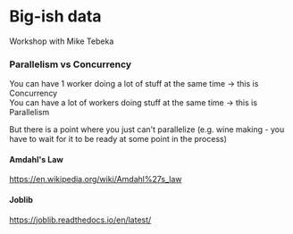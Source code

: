 # Big-ish data
Workshop with Mike Tebeka

### Parallelism vs Concurrency
You can have 1 worker doing a lot of stuff at the same time -> this is Concurrency  
You can have a lot of workers doing stuff at the same time -> this is Parallelism

But there is a point where you just can't parallelize (e.g. wine making - you have to wait for it to be ready at some 
point in the process)  
#### Amdahl's Law  
https://en.wikipedia.org/wiki/Amdahl%27s_law

#### Joblib
https://joblib.readthedocs.io/en/latest/